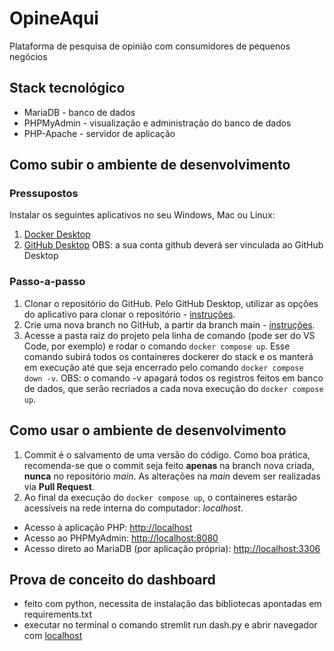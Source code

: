 # OpineAqui
Plataforma de pesquisa de opinião com consumidores de pequenos negócios

## Stack tecnológico
- MariaDB - banco de dados
- PHPMyAdmin - visualização e administração do banco de dados
- PHP-Apache - servidor de aplicação

## Como subir o ambiente de desenvolvimento

### Pressupostos
Instalar os seguintes aplicativos no seu Windows, Mac ou Linux:
1. [Docker Desktop](https://www.docker.com/products/docker-desktop/)
2. [GitHub Desktop](https://desktop.github.com/download/)
OBS: a sua conta github deverá ser vinculada ao GitHub Desktop

### Passo-a-passo

1. Clonar o repositório do GitHub. Pelo GitHub Desktop, utilizar as opções do aplicativo para clonar o repositório - [instruções](https://docs.github.com/pt/desktop/adding-and-cloning-repositories/cloning-and-forking-repositories-from-github-desktop).
2. Crie uma nova branch no GitHub, a partir da branch main - [instruções](https://docs.github.com/pt/desktop/making-changes-in-a-branch/managing-branches-in-github-desktop).
3. Acesse a pasta raiz do projeto pela linha de comando (pode ser do VS Code, por exemplo) e rodar o comando `docker compose up`. Esse comando subirá todos os containeres dockerer do stack e os manterá em execução até que seja encerrado pelo comando `docker compose down -v`. 
OBS: o comando -v apagará todos os registros feitos em banco de dados, que serão recriados a cada nova execução do `docker compose up`.

## Como usar o ambiente de desenvolvimento
1. Commit é o salvamento de uma versão do código. Como boa prática, recomenda-se que o commit seja feito **apenas** na branch nova criada, **nunca** no repositório *main*. As alterações na *main* devem ser realizadas via **Pull Request**.
2. Ao final da execução do `docker compose up`, o containeres estarão acessíveis na rede interna do computador: *localhost*.
- Acesso à aplicação PHP: [http://localhost](http://localhost)
- Acesso ao PHPMyAdmin: [http://localhost:8080](http://localhost:8080)
- Acesso direto ao MariaDB (por aplicação própria): [http://localhost:3306](http://localhost:3306)

## Prova de conceito do dashboard
- feito com python, necessita de instalação das bibliotecas apontadas em requirements.txt
- executar no terminal o comando stremlit run dash.py e abrir navegador com [localhost](http://localhost:8501)
